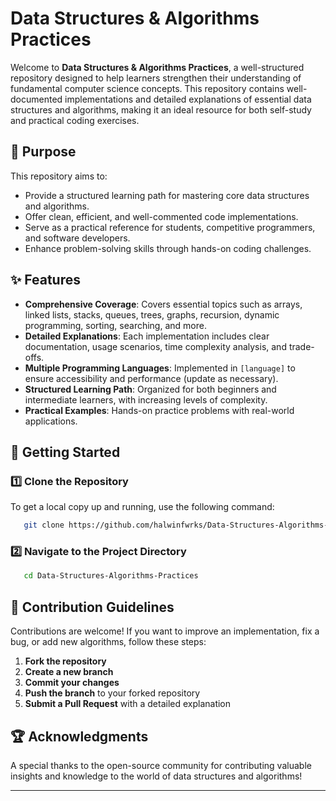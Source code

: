 # Data Structures & Algorithms Practices

Welcome to **Data Structures & Algorithms Practices**, a well-structured repository designed to help learners strengthen their understanding of fundamental computer science concepts. This repository contains well-documented implementations and detailed explanations of essential data structures and algorithms, making it an ideal resource for both self-study and practical coding exercises.

## 📌 Purpose
This repository aims to:
- Provide a structured learning path for mastering core data structures and algorithms.
- Offer clean, efficient, and well-commented code implementations.
- Serve as a practical reference for students, competitive programmers, and software developers.
- Enhance problem-solving skills through hands-on coding challenges.

## ✨ Features
- **Comprehensive Coverage**: Covers essential topics such as arrays, linked lists, stacks, queues, trees, graphs, recursion, dynamic programming, sorting, searching, and more.
- **Detailed Explanations**: Each implementation includes clear documentation, usage scenarios, time complexity analysis, and trade-offs.
- **Multiple Programming Languages**: Implemented in `[language]` to ensure accessibility and performance (update as necessary).
- **Structured Learning Path**: Organized for both beginners and intermediate learners, with increasing levels of complexity.
- **Practical Examples**: Hands-on practice problems with real-world applications.

## 🚀 Getting Started

### 1️⃣ Clone the Repository
To get a local copy up and running, use the following command:
```bash
   git clone https://github.com/halwinfwrks/Data-Structures-Algorithms-Practices.git
```

### 2️⃣ Navigate to the Project Directory
```bash
   cd Data-Structures-Algorithms-Practices
```

## 📝 Contribution Guidelines
Contributions are welcome! If you want to improve an implementation, fix a bug, or add new algorithms, follow these steps:

1. **Fork the repository**
2. **Create a new branch**
3. **Commit your changes**
4. **Push the branch** to your forked repository
5. **Submit a Pull Request** with a detailed explanation

## 🏆 Acknowledgments
A special thanks to the open-source community for contributing valuable insights and knowledge to the world of data structures and algorithms!

---
